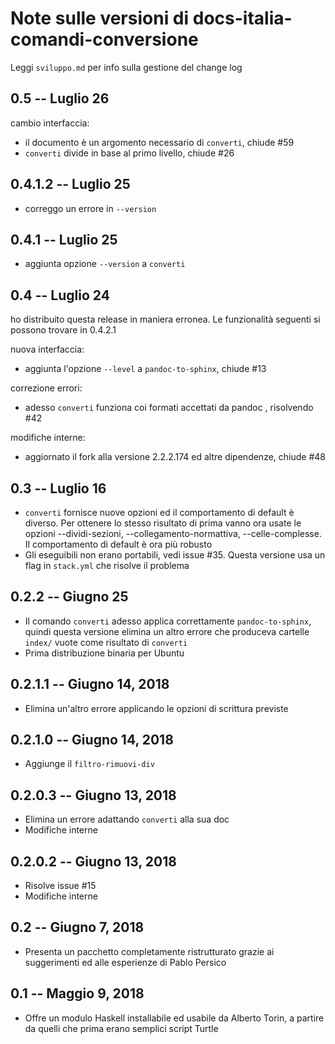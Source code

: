 # Note sulle versioni di docs-italia-comandi-conversione

Leggi `sviluppo.md` per info sulla gestione del change log

## 0.5 -- Luglio 26

cambio interfaccia:
* il documento è un argomento necessario di `converti`, chiude #59
* `converti` divide in base al primo livello, chiude #26

## 0.4.1.2 -- Luglio 25

* correggo un errore in `--version`

## 0.4.1 -- Luglio 25

* aggiunta opzione `--version` a `converti`

## 0.4 -- Luglio 24

ho distribuito questa release in maniera erronea. Le funzionalità
seguenti si possono trovare in 0.4.2.1

nuova interfaccia:
 * aggiunta l'opzione `--level` a `pandoc-to-sphinx`, chiude #13

correzione errori:
 * adesso `converti` funziona coi formati accettati da pandoc , risolvendo #42

modifiche interne:
 * aggiornato il fork alla versione 2.2.2.174 ed altre dipendenze, chiude #48

## 0.3 -- Luglio 16

* `converti` fornisce nuove opzioni ed il comportamento di default è
  diverso. Per ottenere lo stesso risultato di prima vanno ora usate
  le opzioni --dividi-sezioni, --collegamento-normattiva,
  --celle-complesse. Il comportamento di default è ora più robusto
* Gli eseguibili non erano portabili, vedi issue #35. Questa versione
  usa un flag in `stack.yml` che risolve il problema

## 0.2.2 -- Giugno 25

* Il comando `converti` adesso applica correttamente
  `pandoc-to-sphinx`, quindi questa versione elimina un altro errore
  che produceva cartelle `index/` vuote come risultato di `converti`
* Prima distribuzione binaria per Ubuntu

## 0.2.1.1 -- Giugno 14, 2018

* Elimina un'altro errore applicando le opzioni di scrittura previste

## 0.2.1.0 -- Giugno 14, 2018

* Aggiunge il `filtro-rimuovi-div`

## 0.2.0.3 -- Giugno 13, 2018

* Elimina un errore adattando `converti` alla sua doc
* Modifiche interne

## 0.2.0.2 -- Giugno 13, 2018

* Risolve issue #15
* Modifiche interne

## 0.2 -- Giugno 7, 2018

* Presenta un pacchetto completamente ristrutturato grazie ai
  suggerimenti ed alle esperienze di Pablo Persico

## 0.1 -- Maggio 9, 2018

* Offre un modulo Haskell installabile ed usabile da Alberto Torin, a
  partire da quelli che prima erano semplici script Turtle
